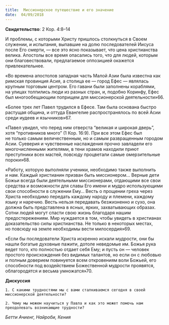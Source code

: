 ```yaml
---
title:  Миссионерское путешествие и его значение
date:  04/09/2018
---
```


**Свидетельство**: 2 Кор. 4:8–14

И проблемы, с которыми Христу пришлось столкнуться в Своем служении, и испытания, выпавшие на долю последователей Иисуса после Его смерти, — все это ясно показывает, что цена христианства велика. Апостолы все время опасались того, что для людей, которым они благовествовали, предлагаемое оппозицией окажется привлекательнее.

«Во времена апостолов западная часть Малой Азии была известна как римская провинция Асия, а столица ее — город Ефес — являлась крупным торговым центром. Его гавани были заполнены кораблями, на улицах толпились люди из разных стран, и, подобно Коринфу, Ефес был многообещающим поприщем для миссионерской деятельности»66.

«Более трех лет Павел трудился в Ефесе. Там была основана быстро растущая община, и оттуда Евангелие распространялось по всей Асии среди иудеев и язычников»67.

«Павел увидел, что перед ним отверста “великая и широкая дверь”, хотя “противников много” (1 Кор. 16:9). При все этом Ефес был не только самым величественным, но и самым развращенным городом Асии. Суеверия и чувственные наслаждения прочно завладели его многочисленными жителями, в тени храмов находили приют преступники всех мастей, повсюду процветали самые омерзительные пороки»68.

«Работу, которую выполняли ученики, необходимо также выполнить и нам. Каждый христианин призван быть миссионером… Верные дети Божьи всегда были деятельными миссионерами, отдающими все свои средства и возможности для славы Его имени и мудро использующими свои способности в служении Ему… Весть о прощении греха через Христа необходимо передать каждому народу и племени, каждому языку и наречию. Весть нельзя передавать безжизненно и сухо, она должна быть представлена в ясных, ярких, захватывающих образах. Сотни людей могут спасти свою жизнь благодаря нашим предостережениям. Мир нуждается в том, чтобы увидеть в христианах доказательство силы христианства. Не только в некоторых местах, но повсюду на земле необходимы вести милосердия»69.

«Если бы последователи Христа искренно искали мудрости, они бы нашли богатые духовные пажити, дотоле неведомые им. Божья рука ведет того, кто полностью отдает себя Ему; и пусть он — человек простого происхождения без видимых талантов, но если он с любовью и полным доверием повинуется всем откровениям воли Божьей, его способности под воздействием Божественной мудрости проявятся, облагородятся и весьма умножатся»70.

**Дискуссия**

`1.	С какими трудностями мы с вами сталкиваемся сегодня в своей миссионерской деятельности?`

`2.	Чему мы можем научиться у Павла и как это может помочь нам преодолевать возникающие трудности?`

_Бетти Ачиенг, Найроби, Кения_